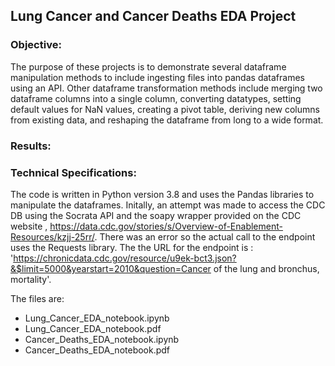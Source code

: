 
## Lung Cancer and Cancer Deaths EDA Project

### Objective:
																			
The purpose of these projects is to demonstrate several dataframe manipulation methods to include ingesting files into pandas dataframes using an API. Other dataframe transformation methods include merging two dataframe columns into a single column, converting datatypes, setting default values for NaN values, creating a pivot table, deriving new columns from existing data, and reshaping the dataframe from long to a wide format.

### Results:


### Technical Specifications:


The code is written in Python version 3.8 and uses the Pandas libraries to manipulate the dataframes. Initally, an attempt was made to access the CDC DB using the Socrata API and the soapy wrapper provided on the CDC website , https://data.cdc.gov/stories/s/Overview-of-Enablement-Resources/kzjj-25rr/.  There was an error so the actual call to the endpoint uses the Requests library. The the URL for the endpoint is : 
'https://chronicdata.cdc.gov/resource/u9ek-bct3.json?&$limit=5000&yearstart=2010&question=Cancer of the lung and bronchus, mortality'.

The files are:
* Lung_Cancer_EDA_notebook.ipynb 
* Lung_Cancer_EDA_notebook.pdf
* Cancer_Deaths_EDA_notebook.ipynb
* Cancer_Deaths_EDA_notebook.pdf
